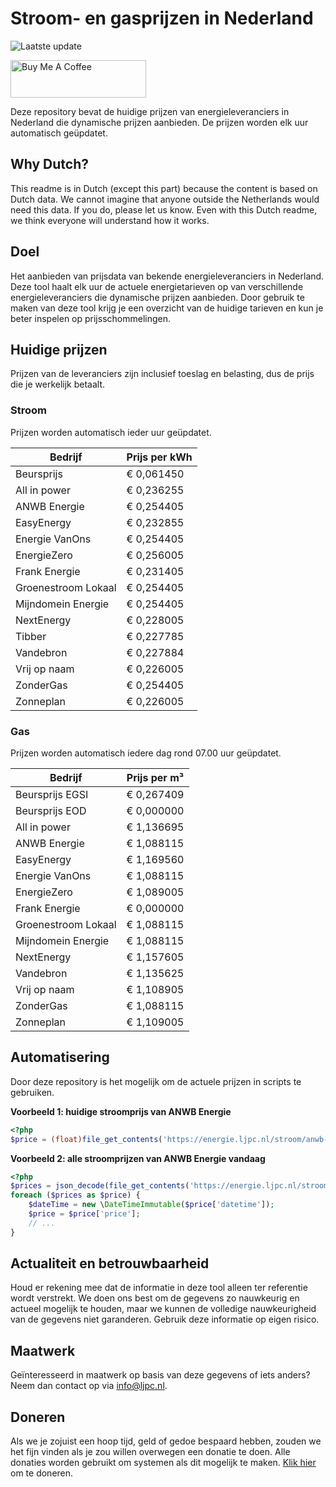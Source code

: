 # Stroom- en gasprijzen in Nederland

![Laatste update](https://img.shields.io/badge/laatste%20update-2024--03--27%2014%3A00%20CET-brightgreen)

<a href="https://www.buymeacoffee.com/Lars-" target="_blank"><img src="https://cdn.buymeacoffee.com/buttons/v2/default-orange.png" alt="Buy Me A Coffee" height="60" style="height: 60px !important;width: 217px !important;" ></a>

Deze repository bevat de huidige prijzen van energieleveranciers in Nederland die dynamische prijzen aanbieden. De prijzen worden elk uur automatisch geüpdatet.

## Why Dutch?

This readme is in Dutch (except this part) because the content is based on Dutch data. We cannot imagine that anyone outside the Netherlands would need this data. If you do, please let us know. Even with this Dutch readme, we think
everyone will understand how it works.

## Doel

Het aanbieden van prijsdata van bekende energieleveranciers in Nederland. Deze tool haalt elk uur de actuele energietarieven op van verschillende energieleveranciers die dynamische prijzen aanbieden. Door gebruik te maken van deze tool
krijg je een overzicht van de huidige tarieven en kun je beter inspelen op prijsschommelingen.

## Huidige prijzen

Prijzen van de leveranciers zijn inclusief toeslag en belasting, dus de prijs die je werkelijk betaalt.

### Stroom

Prijzen worden automatisch ieder uur geüpdatet.

 Bedrijf | Prijs per kWh 
---------|---------------
Beursprijs | € 0,061450
All in power | € 0,236255
ANWB Energie | € 0,254405
EasyEnergy | € 0,232855
Energie VanOns | € 0,254405
EnergieZero | € 0,256005
Frank Energie | € 0,231405
Groenestroom Lokaal | € 0,254405
Mijndomein Energie | € 0,254405
NextEnergy | € 0,228005
Tibber | € 0,227785
Vandebron | € 0,227884
Vrij op naam | € 0,226005
ZonderGas | € 0,254405
Zonneplan | € 0,226005


### Gas

Prijzen worden automatisch iedere dag rond 07.00 uur geüpdatet.

 Bedrijf | Prijs per m³ 
---------|--------------
Beursprijs EGSI | € 0,267409
Beursprijs EOD | € 0,000000
All in power | € 1,136695
ANWB Energie | € 1,088115
EasyEnergy | € 1,169560
Energie VanOns | € 1,088115
EnergieZero | € 1,089005
Frank Energie | € 0,000000
Groenestroom Lokaal | € 1,088115
Mijndomein Energie | € 1,088115
NextEnergy | € 1,157605
Vandebron | € 1,135625
Vrij op naam | € 1,108905
ZonderGas | € 1,088115
Zonneplan | € 1,109005


## Automatisering

Door deze repository is het mogelijk om de actuele prijzen in scripts te gebruiken.

**Voorbeeld 1: huidige stroomprijs van ANWB Energie**

```php
<?php
$price = (float)file_get_contents('https://energie.ljpc.nl/stroom/anwb-energie-nu.txt');

```

**Voorbeeld 2: alle stroomprijzen van ANWB Energie vandaag**

```php
<?php
$prices = json_decode(file_get_contents('https://energie.ljpc.nl/stroom/all-in-power-vandaag.json'),true);
foreach ($prices as $price) {
    $dateTime = new \DateTimeImmutable($price['datetime']);
    $price = $price['price'];
    // ...
}
```

## Actualiteit en betrouwbaarheid

Houd er rekening mee dat de informatie in deze tool alleen ter referentie wordt verstrekt. We doen ons best om de gegevens zo nauwkeurig en actueel mogelijk te houden, maar we kunnen de volledige nauwkeurigheid van de gegevens niet
garanderen. Gebruik deze informatie op eigen risico.

## Maatwerk

Geïnteresseerd in maatwerk op basis van deze gegevens of iets anders? Neem dan contact op
via [info@ljpc.nl](mailto:info@ljpc.nl?subject=Energie%20prijzen).

## Doneren

Als we je zojuist een hoop tijd, geld of gedoe bespaard hebben, zouden we het fijn vinden als je zou willen overwegen een
donatie te doen. Alle donaties worden gebruikt om systemen als dit mogelijk te
maken. [Klik hier](https://www.buymeacoffee.com/Lars-) om te doneren.
